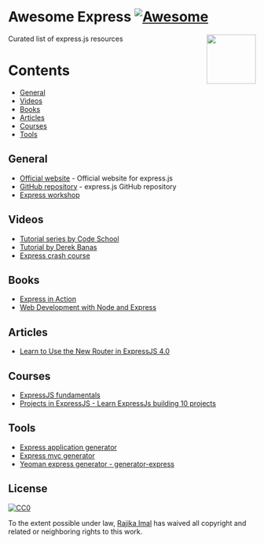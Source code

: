 # Awesome Express [![Awesome](https://cdn.rawgit.com/sindresorhus/awesome/d7305f38d29fed78fa85652e3a63e154dd8e8829/media/badge.svg)](https://github.com/sindresorhus/awesome)

[<img src="https://camo.githubusercontent.com/fc61dcbdb7a6e49d3adecc12194b24ab20dfa25b/68747470733a2f2f692e636c6f756475702e636f6d2f7a6659366c4c376546612d3330303078333030302e706e67" align="right" width="100">](http://electron.atom.io)

Curated list of express.js resources

# Contents 

- [General](#general)
- [Videos](#videos)
- [Books](#books)
- [Articles](#articles)
- [Courses](#courses)
- [Tools](#tools)

## General
- [Official website](http://expressjs.com) - Official website for express.js
- [GitHub repository](https://github.com/expressjs/express) - express.js GitHub repository
- [Express workshop](https://github.com/azat-co/expressworks)

## Videos
- [Tutorial series by Code School](https://www.youtube.com/watch?v=IjXAr5CJ2Ec)
- [Tutorial by Derek Banas](https://www.youtube.com/watch?v=xDCKcNBFsuI)
- [Express crash course](https://www.youtube.com/watch?v=aHqnFWLP7wA)

## Books
- [Express in Action](https://www.manning.com/books/express-in-action)
- [Web Development with Node and Express](http://shop.oreilly.com/product/0636920032977.do)

## Articles
- [Learn to Use the New Router in ExpressJS 4.0](https://scotch.io/tutorials/learn-to-use-the-new-router-in-expressjs-4)

## Courses
- [ExpressJS fundamentals](https://www.udemy.com/expressjs-fundamentals/)
- [Projects in ExpressJS - Learn ExpressJs building 10 projects](https://www.udemy.com/projects-in-expressjs-learn-expressjs-building-10-projects/)

## Tools
- [Express application generator](https://expressjs.com/en/starter/generator.html)
- [Express mvc generator](https://github.com/rajikaimal/express-mvc)
- [Yeoman express generator - generator-express](https://github.com/petecoop/generator-express)

## License

[![CC0](http://mirrors.creativecommons.org/presskit/buttons/88x31/svg/cc-zero.svg)](https://creativecommons.org/publicdomain/zero/1.0/)

To the extent possible under law, [Rajika Imal](https://rajikaimal.github.io) has waived all copyright and related or neighboring rights to this work.
